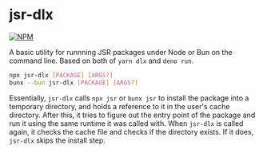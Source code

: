 # jsr-dlx

[![NPM](https://img.shields.io/npm/v/jsr-dlx)](https://npmjs.com/package/jsr-dlx)

A basic utility for runnning JSR packages under Node or Bun on the command line. Based on both
of `yarn dlx` and `deno run`.

```sh
npx jsr-dlx [PACKAGE] [ARGS?]
bunx --bun jsr-dlx [PACKAGE] [ARGS?]
```

Essentially, `jsr-dlx` calls `npx jsr` or `bunx jsr` to install the package into a temporary
directory, and holds a reference to it in the user's cache directory. After this, it tries to
figure out the entry point of the package and run it using the same runtime it was called with.
When `jsr-dlx` is called again, it checks the cache file and checks if the directory exists. If it
does, `jsr-dlx` skips the install step.